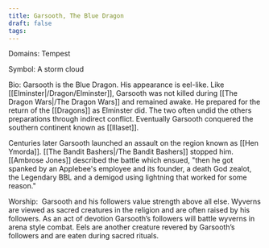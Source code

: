 ```yaml
---
title: Garsooth, The Blue Dragon
draft: false
tags:
---
```

 Domains: Tempest

Symbol: A storm cloud

Bio: Garsooth is the Blue Dragon. His appearance is eel-like. Like [[Elminster|/Dragon/Elminster]], Garsooth was not killed during [[The Dragon Wars|/The Dragon Wars]] and remained awake. He prepared for the return of the [[Dragons]] as Elminster did. The two often undid the others preparations through indirect conflict. Eventually Garsooth conquered the southern continent known as [[Illaset]]. 

Centuries later Garsooth launched an assault on the region known as [[Hen Ymorda]]. [[The Bandit Bashers|/The Bandit Bashers]] stopped him. [[Ambrose Jones]] described the battle which ensued, "then he got spanked by an Applebee's employee and its founder, a death God zealot, the Legendary BBL and a demigod using lightning that worked for some reason."

Worship:  Garsooth and his followers value strength above all else. Wyverns are viewed as sacred creatures in the religion and are often raised by his followers. As an act of devotion Garsooth’s followers will battle wyverns in arena style combat. Eels are another creature revered by Garsooth’s followers and are eaten during sacred rituals.